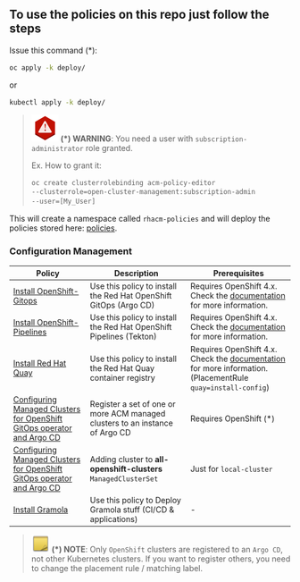 ## To use the policies on this repo just follow the steps

Issue this command (*):

```bash
oc apply -k deploy/
```

or

```bash
kubectl apply -k deploy/
```

> ![WARNING](../images/warning-icon.png) **(*) WARNING**: You need a user with `subscription-administrator` role granted.
>
> Ex. How to grant it:
>
> ```bash
> oc create clusterrolebinding acm-policy-editor 
> --clusterrole=open-cluster-management:subscription-admin 
> --user=[My_User]
> ```

This will create a namespace called `rhacm-policies` and will deploy the policies stored here:
[policies](grc/policies/CM-Configuration-Management).

### Configuration Management

Policy  | Description | Prerequisites
------- | ----------- | -------------
[Install OpenShift-Gitops](./grc/policies/CM-Configuration-Management/policy-openshift-gitops-operator-patched.yaml) | Use this policy to install the Red Hat OpenShift GitOps (Argo CD) | Requires OpenShift 4.x. Check the [documentation](https://access.redhat.com/documentation/en-us/openshift_container_platform/4.10/html/cicd/gitops) for more information.
[Install OpenShift-Pipelines](./grc/policies/CM-Configuration-Management/policy-openshift-pipelines-operator.yaml) | Use this policy to install the Red Hat OpenShift Pipelines (Tekton) | Requires OpenShift 4.x. Check the [documentation](https://access.redhat.com/documentation/en-us/openshift_container_platform/4.10/html/cicd/pipelines) for more information.
[Install Red Hat Quay](./grc/policies/CM-Configuration-Management/policy-openshift-quay-install-config.yaml) | Use this policy to install the Red Hat Quay container registry | Requires OpenShift 4.x. Check the [documentation](https://access.redhat.com/documentation/en-us/red_hat_quay/3/html/deploy_red_hat_quay_on_openshift_with_the_quay_operator/operator-deploy) for more information. (PlacementRule `quay=install-config`)
[Configuring Managed Clusters for OpenShift GitOps operator and Argo CD](./grc/policies/CM-Configuration-Management/policy-openshift-gitops-acm-integration.yaml) | Register a set of one or more ACM managed clusters to an instance of Argo CD | Requires OpenShift (*)
[Configuring Managed Clusters for OpenShift GitOps operator and Argo CD](./grc/policies/CM-Configuration-Management/policy-label-cluster.yaml) | Adding cluster to **all-openshift-clusters** `ManagedClusterSet` | Just for `local-cluster`
[Install Gramola](./grc/policies/CM-Configuration-Management/policy-gitops-gramola-all.yaml) | Use this policy to Deploy Gramola stuff (CI/CD & applications) | -

> ![NOTE](../images/note-icon.png) **(*) NOTE**: Only `OpenShift` clusters are registered to an `Argo CD`, not other Kubernetes clusters. If you want to register others, you need to change the placement rule / matching label.
